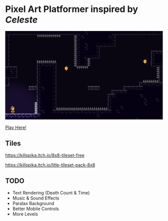 # Pixel Art Platformer inspired by _Celeste_

![](assets/card.png)

[Play Here!](https://www.jakobmaier.at/projects/ecs/platformer/?ref=github)

## Tiles

https://killspika.itch.io/8x8-tileset-free

https://killspika.itch.io/litle-tileset-pack-8x8

## TODO

-   Text Rendering (Death Count & Time)
-   Music & Sound Effects
-   Paralax Background
-   Better Mobile Controls
-   More Levels
